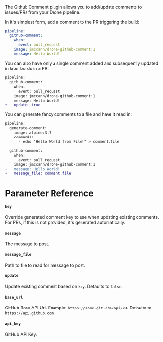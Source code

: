 The Github Comment plugin allows you to add/update comments to issues/PRs from your Drone pipeline.

In it's simplest form, add a comment to the PR triggering the build:

```yaml
pipeline:
  github-comment:
    when:
      event: pull_request
    image: jmccann/drone-github-comment:1
    message: Hello World!
```

You can also have only a single comment added and subsequently updated in later
builds in a PR:

```diff
pipeline:
  github-comment:
    when:
      event: pull_request
    image: jmccann/drone-github-comment:1
    message: Hello World!
+   update: true
```

You can generate fancy comments to a file and have it read in:

```diff
pipeline:
  generate-comment:
    image: alpine:3.7
    commands:
      - echo "Hello World from File!" > comment.file

  github-comment:
    when:
      event: pull_request
    image: jmccann/drone-github-comment:1
-   message: Hello World!
+   message_file: comment.file
```

# Parameter Reference

#### `key`
Override generated comment key to use when updating existing comments.
For PRs, if this is not provided, it's generated automatically.

#### `message`
The message to post.

#### `message_file`
Path to file to read for message to post.

#### `update`
Update existing comment based on `key`. Defaults to `false`.

#### `base_url`
GitHub Base API Url. Example: `https://some.git.com/api/v3`. Defaults to `https://api.github.com`.

#### `api_key`
GitHub API Key.
